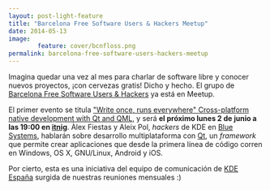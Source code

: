 ```yaml
---
layout: post-light-feature
title: "Barcelona Free Software Users & Hackers Meetup"
date: 2014-05-13
image: 
        feature: cover/bcnfloss.png
permalink: barcelona-free-software-users-hackers-meetup
---
```

Imagina quedar una vez al mes para charlar de software libre y conocer nuevos proyectos, ¡con cervezas gratis! Dicho y hecho. El grupo de <a href="http://www.meetup.com/Barcelona-Free-Software-Users-Hackers/">Barcelona Free Software Users &amp; Hackers</a> ya está en Meetup.

<p>El primer evento se titula <a href="http://www.meetup.com/Barcelona-Free-Software-Users-Hackers/events/181906922/">"Write once, runs everywhere" Cross-platform native development with Qt and QML</a>, y será <strong>el próximo lunes 2 de junio a las 19:00 en <a href="http://itnig.net">itnig</a></strong>. Àlex Fiestas y Aleix Pol, <em>hackers</em> de KDE en <a href="http://www.blue-systems.com/">Blue Systems</a>, hablarán sobre desarrollo multiplataforma con <a href="http://qt-project.org">Qt</a>, un <em>framework</em> que permite crear aplicaciones que desde la primera línea de código corren en Windows, OS X, GNU/Linux, Android y iOS.</p>

<p>Por cierto, esta es una iniciativa del equipo de comunicación de <a href="http://kde-espana.org">KDE España</a> surgida de nuestras reuniones mensuales :)</p>